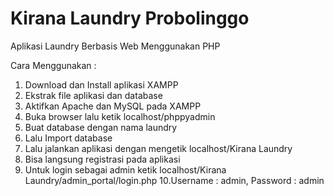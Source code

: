 # Kirana Laundry Probolinggo

Aplikasi Laundry Berbasis Web Menggunakan PHP

Cara Menggunakan :

1. Download dan Install aplikasi XAMPP
2. Ekstrak file aplikasi dan database
3. Aktifkan Apache dan MySQL pada XAMPP
4. Buka browser lalu ketik localhost/phppyadmin
5. Buat database dengan nama laundry
6. Lalu Import database
7. Lalu jalankan aplikasi dengan mengetik localhost/Kirana Laundry
8. Bisa langsung registrasi pada aplikasi
9. Untuk login sebagai admin ketik localhost/Kirana Laundry/admin_portal/login.php 
10.Username : admin, Password : admin
